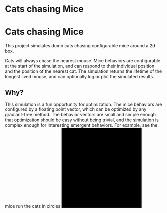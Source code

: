 # Cats chasing Mice
# Cats chasing Mice
This project simulates dumb cats chasing configurable mice around a 2d box.

Cats will always chase the nearest mouse. Mice behaviors are configurable at the start of the simulation, and can respond to their individual position and the position of the nearest cat. The simulation returns the lifetime of the longest lived mouse, and can optionally log or plot the simulated results.
## Why?
This simulation is a fun opportunity for optimization. The mice behaviors are configured by a floating point vector, which can be optimized by any gradiant-free method. The behavior vectors are small and simple enough that optimization should be easy without being trivial, and the simulation is complex enough for interesting emergent behaviors. For example, see the mice run the cats in circles ![Circles](circle.gif)

